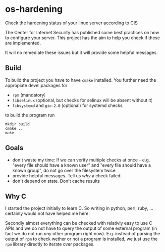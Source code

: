 # os-hardening

Check the hardening status of your linux server according to [CIS](https://benchmarks.cisecurity.org/downloads/benchmarks/)

The Center for Internet Security has published some best practices on how to
configure your server. This project has the aim to help you check if these are
implemented.

It will no remediate these issues but it will provide some helpful messages.

## Build

To build the project you have to have `cmake` installed. You further need the
appropiate devel packages for
- `rpm` (mandatory)
- `libselinux` (optional, but checks for selinux will be absent without it)
- `libsystemd` and `gio-2.0` (optional) for systemd checks

to build the program run

    mkdir build
    cmake ..
    make

## Goals

- don't waste my time: If we can verify multiple checks at once - e.g. "every
  file should have a known user" and "every file should have a known group",
  do not go over the filesystem twice
- provide helpful messages. Tell us *why* a check failed.
- don't depend on state. Don't cache results

## Why C

I started the project initially to learn C. So writing in python, perl, ruby, ...
certainly would not have helped me here.

Secondly almost everything can be checked with relativly easy to use C APIs and
we do not have to query the output of some external program (in fact we do not
run *any* other program right now). E.g. instead of parsing the output of `rpm`
to check wether or not a program is installed, we just use the `rpm` library
directly to iterate over packages.
